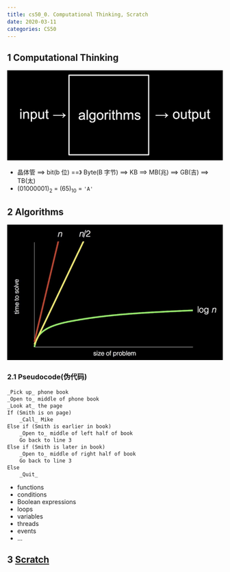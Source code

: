 ```yaml
---
title: cs50_0. Computational Thinking, Scratch
date: 2020-03-11
categories: CS50
---
```


## 1 Computational Thinking
![](media/15841558270097/15841562289542.jpg)

* 晶体管 ==> bit(b 位) ==》 Byte(B 字节) ==> KB ==> MB(兆) ==> GB(吉) ==> TB(太)
* $(01000001)_2$ = $(65)_{10}$ = `'A'`

## 2 Algorithms
![](media/15841558270097/15841566829357.jpg)

### 2.1 Pseudocode(伪代码)

```
_Pick up_ phone book
_Open to_ middle of phone book
_Look at_ the page
If (Smith is on page)
    _Call_ Mike
Else if (Smith is earlier in book)
    _Open to_ middle of left half of book
    Go back to line 3
Else if (Smith is later in book)
    _Open to_ middle of right half of book
    Go back to line 3
Else
    _Quit_    
```

* functions
* conditions
* Boolean expressions
* loops
* variables
* threads
* events
* ...

## 3 [Scratch](https://scratch.mit.edu/projects/editor/?tutorial=getStarted)